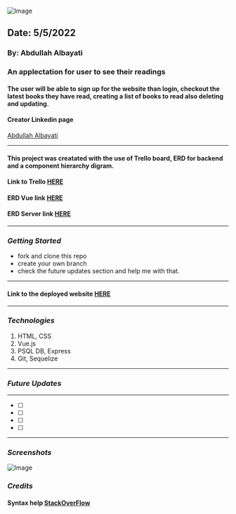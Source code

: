 ![Image](https://i.ibb.co/g3T05CN/Screen-Shot-2022-05-05-at-9-17-39-AM.png)

## Date: 5/5/2022

### By: Abdullah Albayati

### An applectation for user to see their readings

#### The user will be able to sign up for the website than login, checkout the latest books they have read, creating a list of books to read also deleting and updating.

#### Creator Linkedin page

[Abdullah Albayati](https://www.linkedin.com/in/abdullah-albayati-85b3771b4/)

---

#### This project was creatated with the use of Trello board, ERD for backend and a component hierarchy digram.

#### Link to Trello [HERE](https://trello.com/b/LdMOEvSr/my-books)

#### ERD Vue link [HERE](https://i.ibb.co/GpxzzCF/Component-H-drawio.png)

#### ERD Server link [HERE](https://i.ibb.co/WvvRhZd/server-drawio.png)

---

### _Getting Started_

- fork and clone this repo
- create your own branch
- check the future updates section and help me with that.

---

#### Link to the deployed website [HERE](https://dry-journey-46348.herokuapp.com/)

---

### _Technologies_

1. HTML, CSS
2. Vue.js
3. PSQL DB, Express
4. Git, Sequelize

---

### _Future Updates_

---

- [ ]
- [ ]
- [ ]
- [ ]

---

### _Screenshots_

![Image](https://i.ibb.co/KXNzQ9L/Screen-Shot-2022-05-16-at-10-43-47-AM.png)

### _Credits_

#### Syntax help [StackOverFlow](https://stackoverflow.com/)
